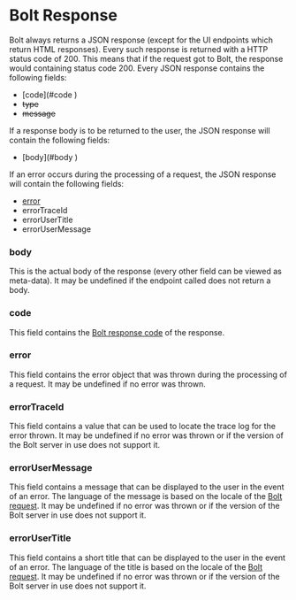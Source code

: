 # Bolt Response

Bolt always returns a JSON response \(except for the UI endpoints which return HTML responses\). Every such response is returned with a HTTP status code of 200. This means that if the request got to Bolt, the response would containing status code 200. Every JSON response contains the following fields:

* \[code\]\(\#code
  \)
* ~~type~~
* ~~message~~

If a response body is to be returned to the user, the JSON response will contain the following fields:

* \[body\]\(\#body
  \)

If an error occurs during the processing of a request, the JSON response will contain the following fields:

* [error](#error)
* errorTraceId
* errorUserTitle
* errorUserMessage

### body

This is the actual body of the response \(every other field can be viewed as meta-data\). It may be undefined if the endpoint called does not return a body.

### code

This field contains the [Bolt response code](/bolt-response-codes.md) of the response.

### error

This field contains the error object that was thrown during the processing of a request. It may be undefined if no error was thrown.

### errorTraceId

This field contains a value that can be used to locate the trace log for the error thrown. It may be undefined if no error was thrown or if the version of the Bolt server in use does not support it.

### errorUserMessage

This field contains a message that can be displayed to the user in the event of an error. The language of the message is based on the locale of the [Bolt request](/bolt-request.md). It may be undefined if no error was thrown or if the version of the Bolt server in use does not support it.

### errorUserTitle

This field contains a short title that can be displayed to the user in the event of an error. The language of the title is based on the locale of the [Bolt request](/bolt-request.md). It may be undefined if no error was thrown or if the version of the Bolt server in use does not support it.

